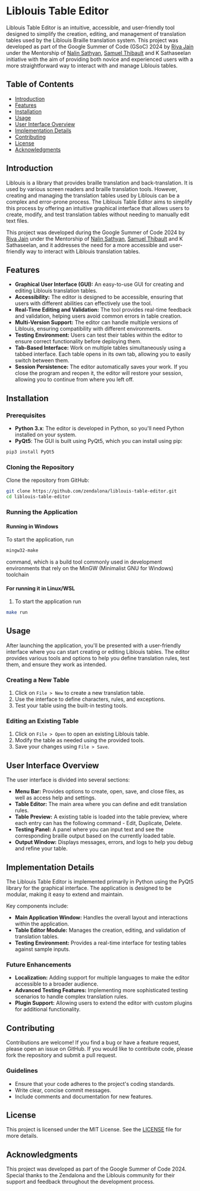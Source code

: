 # Liblouis Table Editor

Liblouis Table Editor is an intuitive, accessible, and user-friendly tool designed to simplify the creation, editing, and management of translation tables used by the Liblouis Braille translation system. This project was developed as part of the Google Summer of Code (GSoC) 2024 by [Riya Jain](https://github.com/jriyyya) under the Mentorship of [Nalin Sathyan](https://github.com/nalin-x-linux), [Samuel Thibault](https://github.com/sthibaul) and K Sathaseelan initiative with the aim of providing both novice and experienced users with a more straightforward way to interact with and manage Liblouis tables.

## Table of Contents

- [Introduction](#introduction)
- [Features](#features)
- [Installation](#installation)
- [Usage](#usage)
- [User Interface Overview](#user-interface-overview)
- [Implementation Details](#implementation-details)
- [Contributing](#contributing)
- [License](#license)
- [Acknowledgments](#acknowledgments)

## Introduction

Liblouis is a library that provides braille translation and back-translation. It is used by various screen readers and braille translation tools. However, creating and managing the translation tables used by Liblouis can be a complex and error-prone process. The Liblouis Table Editor aims to simplify this process by offering an intuitive graphical interface that allows users to create, modify, and test translation tables without needing to manually edit text files.

This project was developed during the Google Summer of Code 2024 by [Riya Jain](https://github.com/jriyyya) under the Mentorship of [Nalin Sathyan](https://github.com/nalin-x-linux), [Samuel Thibault](https://github.com/sthibaul) and K Sathaseelan, and it addresses the need for a more accessible and user-friendly way to interact with Liblouis translation tables.

## Features

- **Graphical User Interface (GUI):** An easy-to-use GUI for creating and editing Liblouis translation tables.
- **Accessibility:** The editor is designed to be accessible, ensuring that users with different abilities can effectively use the tool.
- **Real-Time Editing and Validation:** The tool provides real-time feedback and validation, helping users avoid common errors in table creation.
- **Multi-Version Support:** The editor can handle multiple versions of Liblouis, ensuring compatibility with different environments.
- **Testing Environment:** Users can test their tables within the editor to ensure correct functionality before deploying them.
- **Tab-Based Interface:** Work on multiple tables simultaneously using a tabbed interface. Each table opens in its own tab, allowing you to easily switch between them.
- **Session Persistence:** The editor automatically saves your work. If you close the program and reopen it, the editor will restore your session, allowing you to continue from where you left off.

## Installation

### Prerequisites

- **Python 3.x**: The editor is developed in Python, so you'll need Python installed on your system.
- **PyQt5**: The GUI is built using PyQt5, which you can install using pip:

```bash
pip3 install PyQt5
```

### Cloning the Repository
Clone the repository from GitHub: 
```bash
git clone https://github.com/zendalona/liblouis-table-editor.git
cd liblouis-table-editor
```

### Running the Application


#### Running in Windows
To start the application, run
```bash
mingw32-make
```
command, which is a build tool commonly used in development environments that rely on the MinGW (Minimalist GNU for Windows) toolchain


#### For running it in Linux/WSL

1. To start the application run
```bash
make run
```


## Usage

After launching the application, you'll be presented with a user-friendly interface where you can start creating or editing Liblouis tables. The editor provides various tools and options to help you define translation rules, test them, and ensure they work as intended.

### Creating a New Table

1. Click on `File > New` to create a new translation table.
2. Use the interface to define characters, rules, and exceptions.
3. Test your table using the built-in testing tools.

### Editing an Existing Table

1. Click on `File > Open` to open an existing Liblouis table.
2. Modify the table as needed using the provided tools.
3. Save your changes using `File > Save`.

## User Interface Overview

The user interface is divided into several sections:

- **Menu Bar:** Provides options to create, open, save, and close files, as well as access help and settings.
- **Table Editor:** The main area where you can define and edit translation rules.
- **Table Preview:** A existing table is loaded into the table preview, where each entry can has the following command - Edit, Duplicate, Delete.
- **Testing Panel:** A panel where you can input text and see the corresponding braille output based on the currently loaded table.
- **Output Window:** Displays messages, errors, and logs to help you debug and refine your table.

## Implementation Details

The Liblouis Table Editor is implemented primarily in Python using the PyQt5 library for the graphical interface. The application is designed to be modular, making it easy to extend and maintain.

Key components include:

- **Main Application Window:** Handles the overall layout and interactions within the application.
- **Table Editor Module:** Manages the creation, editing, and validation of translation tables.
- **Testing Environment:** Provides a real-time interface for testing tables against sample inputs.

### Future Enhancements

- **Localization:** Adding support for multiple languages to make the editor accessible to a broader audience.
- **Advanced Testing Features:** Implementing more sophisticated testing scenarios to handle complex translation rules.
- **Plugin Support:** Allowing users to extend the editor with custom plugins for additional functionality.

## Contributing

Contributions are welcome! If you find a bug or have a feature request, please open an issue on GitHub. If you would like to contribute code, please fork the repository and submit a pull request.

### Guidelines

- Ensure that your code adheres to the project's coding standards.
- Write clear, concise commit messages.
- Include comments and documentation for new features.

## License

This project is licensed under the MIT License. See the [LICENSE](LICENSE) file for more details.

## Acknowledgments

This project was developed as part of the Google Summer of Code 2024. Special thanks to the Zendalona and the Liblouis community for their support and feedback throughout the development process.


